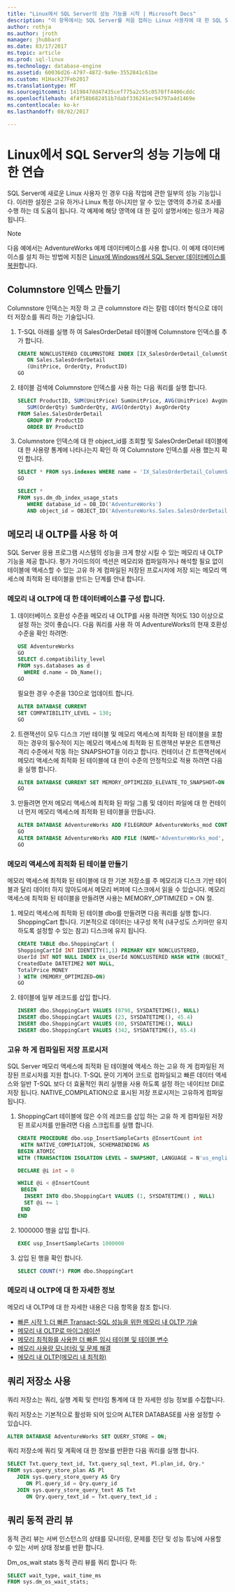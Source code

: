```yaml
---
title: "Linux에서 SQL Server의 성능 기능을 시작 | Microsoft Docs"
description: "이 항목에서는 SQL Server를 처음 접하는 Linux 사용자에 대 한 SQL Server 성능 기능 소개를 제공 합니다. 이러한 예 중 많은 모든 플랫폼에서 작동 하지만이 문서의 컨텍스트가 Linux."
author: rothja
ms.author: jroth
manager: jhubbard
ms.date: 03/17/2017
ms.topic: article
ms.prod: sql-linux
ms.technology: database-engine
ms.assetid: 60036d26-4797-4872-9a9e-3552841c61be
ms.custom: H1Hack27Feb2017
ms.translationtype: MT
ms.sourcegitcommit: 1419847dd47435cef775a2c55c0578ff4406cddc
ms.openlocfilehash: 4f4f58b682451b7dabf336241ec94797a4d1469e
ms.contentlocale: ko-kr
ms.lasthandoff: 08/02/2017

---
```

# <a name="walkthrough-for-the-performance-features-of-sql-server-on-linux"></a>Linux에서 SQL Server의 성능 기능에 대 한 연습

SQL Server에 새로운 Linux 사용자 인 경우 다음 작업에 관한 일부의 성능 기능입니다. 이러한 설정은 고유 하거나 Linux 특정 아니지만 알 수 있는 영역의 추가로 조사를 수행 하는 데 도움이 됩니다. 각 예제에 해당 영역에 대 한 깊이 설명서에는 링크가 제공 됩니다.

> [!NOTE]
> 다음 예에서는 AdventureWorks 예제 데이터베이스를 사용 합니다. 이 예제 데이터베이스를 설치 하는 방법에 지침은 [Linux에 Windows에서 SQL Server 데이터베이스를 복원](sql-server-linux-migrate-restore-database.md)합니다.

## <a name="create-a-columnstore-index"></a>Columnstore 인덱스 만들기
Columnstore 인덱스는 저장 하 고 큰 columnstore 라는 칼럼 데이터 형식으로 데이터 저장소를 쿼리 하는 기술입니다.  

1. T-SQL 아래를 실행 하 여 SalesOrderDetail 테이블에 Columnstore 인덱스를 추가 합니다.

   ```sql
   CREATE NONCLUSTERED COLUMNSTORE INDEX [IX_SalesOrderDetail_ColumnStore]
      ON Sales.SalesOrderDetail
      (UnitPrice, OrderQty, ProductID)
   GO
   ```

2. 테이블 검색에 Columnstore 인덱스를 사용 하는 다음 쿼리를 실행 합니다.

   ```sql
   SELECT ProductID, SUM(UnitPrice) SumUnitPrice, AVG(UnitPrice) AvgUnitPrice,
      SUM(OrderQty) SumOrderQty, AVG(OrderQty) AvgOrderQty
   FROM Sales.SalesOrderDetail
      GROUP BY ProductID
      ORDER BY ProductID
   ```

3. Columnstore 인덱스에 대 한 object_id를 조회할 및 SalesOrderDetail 테이블에 대 한 사용량 통계에 나타나는지 확인 하 여 Columnstore 인덱스를 사용 했는지 확인 합니다.

   ```sql
   SELECT * FROM sys.indexes WHERE name = 'IX_SalesOrderDetail_ColumnStore'
   GO

   SELECT * 
   FROM sys.dm_db_index_usage_stats
      WHERE database_id = DB_ID('AdventureWorks')
      AND object_id = OBJECT_ID('AdventureWorks.Sales.SalesOrderDetail');
   ```
   
## <a name="use-in-memory-oltp"></a>메모리 내 OLTP를 사용 하 여
SQL Server 응용 프로그램 시스템의 성능을 크게 향상 시킬 수 있는 메모리 내 OLTP 기능을 제공 합니다.  평가 가이드의이 섹션은 메모리와 컴파일하거나 해석할 필요 없이 테이블에 액세스할 수 있는 고유 하 게 컴파일된 저장된 프로시저에 저장 되는 메모리 액세스에 최적화 된 테이블을 만드는 단계를 안내 합니다.

### <a name="configure-database-for-in-memory-oltp"></a>메모리 내 OLTP에 대 한 데이터베이스를 구성 합니다.
1. 데이터베이스 호환성 수준을 메모리 내 OLTP를 사용 하려면 적어도 130 이상으로 설정 하는 것이 좋습니다.  다음 쿼리를 사용 하 여 AdventureWorks의 현재 호환성 수준을 확인 하려면:  

   ```sql
   USE AdventureWorks
   GO
   SELECT d.compatibility_level
   FROM sys.databases as d
     WHERE d.name = Db_Name();
   GO
   ```
   
   필요한 경우 수준을 130으로 업데이트 합니다.

   ```sql
   ALTER DATABASE CURRENT
   SET COMPATIBILITY_LEVEL = 130;
   GO
   ```

2. 트랜잭션이 모두 디스크 기반 테이블 및 메모리 액세스에 최적화 된 테이블을 포함 하는 경우의 필수적이 지는 메모리 액세스에 최적화 된 트랜잭션 부분은 트랜잭션 격리 수준에서 작동 하는 SNAPSHOT을 이라고 합니다.  컨테이너 간 트랜잭션에서 메모리 액세스에 최적화 된 테이블에 대 한이 수준의 안정적으로 적용 하려면 다음을 실행 합니다.

   ```sql
   ALTER DATABASE CURRENT SET MEMORY_OPTIMIZED_ELEVATE_TO_SNAPSHOT=ON
   GO
   ```

3. 만들려면 먼저 메모리 액세스에 최적화 된 파일 그룹 및 데이터 파일에 대 한 컨테이너 먼저 메모리 액세스에 최적화 된 테이블을 만듭니다.

   ```sql
   ALTER DATABASE AdventureWorks ADD FILEGROUP AdventureWorks_mod CONTAINS memory_optimized_data
   GO  
   ALTER DATABASE AdventureWorks ADD FILE (NAME='AdventureWorks_mod', FILENAME='/var/opt/mssql/data/AdventureWorks_mod') TO FILEGROUP AdventureWorks_mod
   GO
   ```

### <a name="create-a-memory-optimized-table"></a>메모리 액세스에 최적화 된 테이블 만들기
메모리 액세스에 최적화 된 테이블에 대 한 기본 저장소를 주 메모리과 디스크 기반 테이블과 달리 데이터 하지 않아도에서 메모리 버퍼에 디스크에서 읽을 수 있습니다.  메모리 액세스에 최적화 된 테이블을 만들려면 사용는 MEMORY_OPTIMIZED = ON 절.

1. 메모리 액세스에 최적화 된 테이블 dbo를 만들려면 다음 쿼리를 실행 합니다. ShoppingCart 합니다.  기본적으로 데이터는 내구성 목적 (내구성도 스키마만 유지 하도록 설정할 수 있는 참고) 디스크에 유지 됩니다. 

   ```sql
   CREATE TABLE dbo.ShoppingCart ( 
   ShoppingCartId INT IDENTITY(1,1) PRIMARY KEY NONCLUSTERED,
   UserId INT NOT NULL INDEX ix_UserId NONCLUSTERED HASH WITH (BUCKET_COUNT=1000000), 
   CreatedDate DATETIME2 NOT NULL, 
   TotalPrice MONEY
   ) WITH (MEMORY_OPTIMIZED=ON) 
   GO
   ```

2. 테이블에 일부 레코드를 삽입 합니다.

   ```sql
   INSERT dbo.ShoppingCart VALUES (8798, SYSDATETIME(), NULL) 
   INSERT dbo.ShoppingCart VALUES (23, SYSDATETIME(), 45.4) 
   INSERT dbo.ShoppingCart VALUES (80, SYSDATETIME(), NULL) 
   INSERT dbo.ShoppingCart VALUES (342, SYSDATETIME(), 65.4) 
   ```

### <a name="natively-compiled-stored-procedure"></a>고유 하 게 컴파일된 저장 프로시저
SQL Server 메모리 액세스에 최적화 된 테이블에 액세스 하는 고유 하 게 컴파일된 저장된 프로시저를 지원 합니다. T-SQL 문이 기계어 코드로 컴파일되고 빠른 데이터 액세스와 일반 T-SQL 보다 더 효율적인 쿼리 실행을 사용 하도록 설정 하는 네이티브 Dll로 저장 됩니다.   NATIVE_COMPILATION으로 표시된 저장 프로시저는 고유하게 컴파일됩니다. 

1. ShoppingCart 테이블에 많은 수의 레코드를 삽입 하는 고유 하 게 컴파일된 저장된 프로시저를 만들려면 다음 스크립트를 실행 합니다.


   ```sql
   CREATE PROCEDURE dbo.usp_InsertSampleCarts @InsertCount int 
    WITH NATIVE_COMPILATION, SCHEMABINDING AS 
   BEGIN ATOMIC 
   WITH (TRANSACTION ISOLATION LEVEL = SNAPSHOT, LANGUAGE = N'us_english')

   DECLARE @i int = 0

   WHILE @i < @InsertCount 
    BEGIN 
     INSERT INTO dbo.ShoppingCart VALUES (1, SYSDATETIME() , NULL) 
     SET @i += 1 
    END
   END 
   ```
2. 1000000 행을 삽입 합니다.

   ```sql
   EXEC usp_InsertSampleCarts 1000000 
   ```

3. 삽입 된 행을 확인 합니다.

   ```sql
   SELECT COUNT(*) FROM dbo.ShoppingCart 
   ```

### <a name="learn-more-about-in-memory-oltp"></a>메모리 내 OLTP에 대 한 자세한 정보
메모리 내 OLTP에 대 한 자세한 내용은 다음 항목을 참조 합니다.

- [빠른 시작 1: 더 빠른 Transact-SQL 성능을 위한 메모리 내 OLTP 기술](https://msdn.microsoft.com/library/mt694156.aspx)
- [메모리 내 OLTP로 마이그레이션](https://msdn.microsoft.com/library/dn247639.aspx)
- [메모리 최적화를 사용한 더 빠른 임시 테이블 및 테이블 변수](https://msdn.microsoft.com/library/mt718711.aspx)
- [메모리 사용량 모니터링 및 문제 해결](https://msdn.microsoft.com/library/dn465869.aspx)
- [메모리 내 OLTP(메모리 내 최적화)](https://msdn.microsoft.com/library/dn133186.aspx)

## <a name="use-query-store"></a>쿼리 저장소 사용
쿼리 저장소는 쿼리, 실행 계획 및 런타임 통계에 대 한 자세한 성능 정보를 수집합니다.

쿼리 저장소는 기본적으로 활성화 되어 있으며 ALTER DATABASE를 사용 설정할 수 있습니다.

   ```sql
   ALTER DATABASE AdventureWorks SET QUERY_STORE = ON;
   ```

쿼리 저장소에 쿼리 및 계획에 대 한 정보를 반환한 다음 쿼리를 실행 합니다. 

   ```sql
   SELECT Txt.query_text_id, Txt.query_sql_text, Pl.plan_id, Qry.*
   FROM sys.query_store_plan AS Pl
      JOIN sys.query_store_query AS Qry
         ON Pl.query_id = Qry.query_id
      JOIN sys.query_store_query_text AS Txt
         ON Qry.query_text_id = Txt.query_text_id ;
   ```

## <a name="query-dynamic-management-views"></a>쿼리 동적 관리 뷰
동적 관리 뷰는 서버 인스턴스의 상태를 모니터링, 문제를 진단 및 성능 튜닝에 사용할 수 있는 서버 상태 정보를 반환 합니다.

Dm_os_wait stats 동적 관리 뷰를 쿼리 합니다 하:

   ```sql
   SELECT wait_type, wait_time_ms
   FROM sys.dm_os_wait_stats;
   ```
